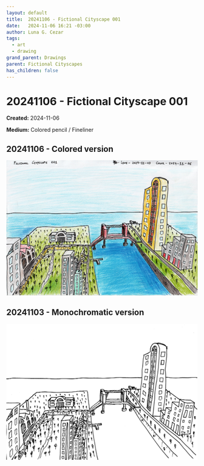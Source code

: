 ```yaml
---
layout: default
title:  20241106 - Fictional Cityscape 001
date:   2024-11-06 16:21 -03:00
author: Luna G. Cezar
tags:
  - art
  - drawing
grand_parent: Drawings
parent: Fictional Cityscapes
has_children: false
---
```


# 20241106 - Fictional Cityscape 001

**Created:** 2024-11-06

**Medium:** Colored pencil / Fineliner

## 20241106 - Colored version

![Colored pencil version](/assets/drawings/fictional_cityscapes/20241106-Fictional_Cityscape_001_Color.jpg)

## 20241103 - Monochromatic version

![Line version](/assets/drawings/fictional_cityscapes/20241103-Fictional_Cityscape_001_Line.png)

